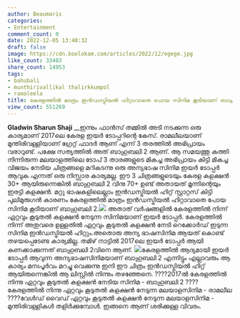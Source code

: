 ```yaml
---
author: Beaumaris
categories:
- Entertainment
comment_count: 0
date: 2022-12-05 13:40:32
draft: false
image: https://cdn.boolokam.com/articles/2022/12/egege.jpg
like_count: 33483
share_count: 14953
tags:
- bahubali
- munthirivallikal thalirkkumpol
- ramaleela
title: കേരളത്തിൽ മാത്രം ഇൻഡസ്ട്രിയൽ ഹിറ്റാവാതെ പോയ സിനിമ കൂടിയാണ് ബാഹുബലി 2, കാരണമുണ്ട്
view_count: 551269
---
```


**Gladwin Sharun Shaji** __ഇന്നും ഫാൻസ്‌ തമ്മിൽ അടി നടക്കുന്ന ഒരു കാര്യമാണ് 2017ലെ കേരള ഇയർ ടോപ്പറിന്റെ കേസ്. രാമലീലയാണ് മുന്തിരിവള്ളിയാണ് ഗ്രേറ്റ് ഫാദർ ആണ് എന്ന് 3 തരത്തിൽ അഭിപ്രായം വരാറുണ്ട്. പക്ഷേ സത്യത്തിൽ അത് ബാഹുബലി 2 ആണ്. ആ സമയത്തു കത്തി നിന്നിരുന്ന മലയാളത്തിലെ ടോപ് 3 താരങ്ങളുടെ മികച്ച അഭിപ്രായം കിട്ടി മികച്ച വിജയം നേടിയ ചിത്രങ്ങളെ മറികടന്നു ഒരു അന്യഭാഷ സിനിമ ഇയർ ടോപ്പർ ആവുക എന്നത് ഒരു നിസ്സാര കാര്യമല്ല. ഈ 3 ചിത്രങ്ങളുടെയും കേരള കളക്ഷൻ 30+ ആയിരുന്നെങ്കിൽ ബാഹുബലി 2 വിനു 70+ ഉണ്ട് അതായത് മൂന്നിന്റെയും ഇരട്ടി കളക്ഷൻ. മറ്റു ഭാഷകളിലെല്ലാം ഇൻഡസ്ട്രിയൽ ഹിറ്റ് സ്റ്റാറ്റസ് കിട്ടി പുലിമുരുഗൻ കാരണം കേരളത്തിൽ മാത്രം ഇൻഡസ്ട്രിയൽ ഹിറ്റാവാതെ പോയ സിനിമ കൂടിയാണ് ബാഹുബലി 2.![](https://cdn.boolokam.com/articles/2022/12/egege.jpg) അതാത് വർഷങ്ങളിൽ കേരളത്തിൽ നിന്ന് ഏറ്റവും കൂടുതൽ കളക്ഷൻ നേടുന്ന സിനിമയാണ് ഇയർ ടോപ്പർ. കേരളത്തിൽ നിന്ന് അതുവരെ ഉള്ളതിൽ ഏറ്റവും കൂടുതൽ കളക്ഷൻ നേടി റെക്കോർഡ് ഇടുന്ന സിനിമ ഇൻഡസ്ട്രിയൽ ഹിറ്റും.അതൊരു അന്യ ഭാഷസിനിമ ആയത് കൊണ്ട് തഴയപ്പെടേണ്ട കാര്യമില്ല. തമിഴ് നാട്ടിൽ 2017ലെ ഇയർ ടോപ്പർ ആയി കണക്കാക്കുന്നത് ബാഹുബലി 2വിനെ ആണ്. ![](https://cdn.boolokam.com/articles/2022/12/wfw2.jpg)കേരളത്തിൽ ആദ്യമായി ഇയർ ടോപ്പർ ആവുന്ന അന്യഭാഷസിനിമയാണ് ബാഹുബലി 2 എന്നിട്ടും എല്ലാവരും ആ കാര്യം മനഃപൂർവം മറച്ചു വെക്കുന്നു ഇനി ഈ ചിത്രം ഇൻഡസ്ട്രിയൽ ഹിറ്റ്‌ ആയിരുന്നെങ്കിൽ ആ ലിസ്റ്റിൽ നിന്നും തഴഞ്ഞേനെ. ????2017ൽ കേരളത്തിൽ നിന്നു ഏറ്റവും കൂടുതൽ കളക്ഷൻ നേടിയ സിനിമ - ബാഹുബലി 2 ????കേരളത്തിൽ നിന്നു ഏറ്റവും കൂടുതൽ കളക്ഷൻ നേടുന്ന മലയാളസിനിമ - രാമലീല ????വേൾഡ് വൈഡ് ഏറ്റവും കൂടുതൽ കളക്ഷൻ നേടുന്ന മലയാളസിനിമ - മുന്തിരിവള്ളികൾ തളിർക്കുമ്പോൾ. ഇങ്ങനെ ആണ് ശരിക്കുള്ള വിവരം.